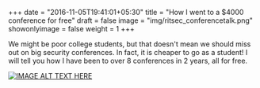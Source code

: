 +++
date = "2016-11-05T19:41:01+05:30"
title = "How I went to a $4000 conference for free"
draft = false
image = "img/ritsec_conferencetalk.png"
showonlyimage = false
weight = 1
+++

We might be poor college students, but that doesn't mean we should miss out on big security conferences. In fact, it is cheaper to go as a student! I will tell you how I have been to over 8 conferences in 2 years, all for free.


[![IMAGE ALT TEXT HERE](http://img.youtube.com/vi/L0L4itCyG4E/0.jpg)](http://www.youtube.com/watch?v=L0L4itCyG4E)
